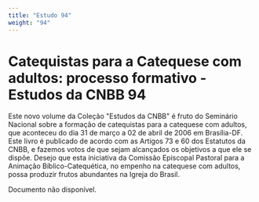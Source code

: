 ```yaml
---
title: "Estudo 94"
weight: "94"
---
```


# Catequistas para a Catequese com adultos: processo formativo - Estudos da CNBB 94

Este novo volume da Coleção "Estudos da CNBB" é fruto do Seminário Nacional sobre a formação de catequistas para a catequese com adultos, que aconteceu do dia 31 de março a 02 de abril de 2006 em Brasília-DF. Este livro é publicado de acordo com as Artigos 73 e 60 dos Estatutos da CNBB, e fazemos votos de que sejam alcançados os objetivos a que ele se dispõe. Desejo que esta iniciativa da Comissão Episcopal Pastoral para a Animação Bíblico-Catequética, no empenho na catequese com adultos, possa produzir frutos abundantes na Igreja do Brasil.

Documento não disponível.
